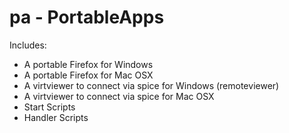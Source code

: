 # pa - PortableApps

Includes:

* A portable Firefox for Windows
* A portable Firefox for Mac OSX
* A virtviewer to connect via spice for Windows (remoteviewer)
* A virtviewer to connect via spice for Mac OSX
* Start Scripts
* Handler Scripts
